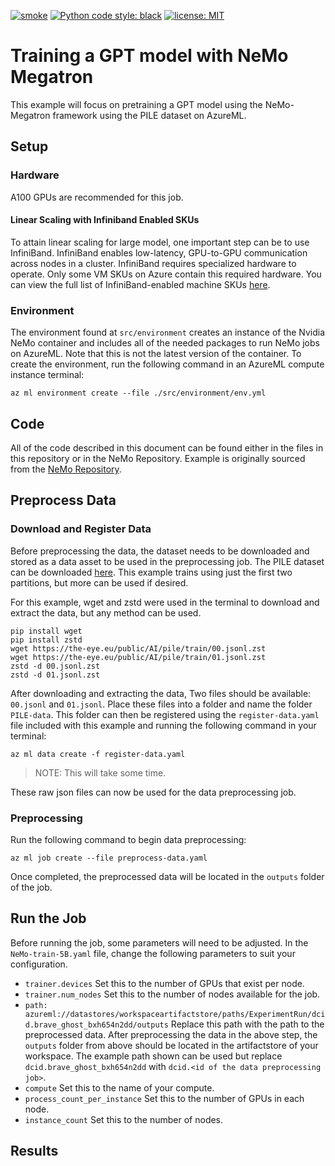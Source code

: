 [![smoke](https://github.com/Azure/azureml-examples/workflows/smoke/badge.svg)](https://github.com/Azure/azureml-examples/actions/workflows/smoke.yml)
[![Python code style: black](https://img.shields.io/badge/code%20style-black-000000.svg)](https://github.com/psf/black)
[![license: MIT](https://img.shields.io/badge/License-MIT-purple.svg)](LICENSE)
# **Training a GPT model with NeMo Megatron**

This example will focus on pretraining a GPT model using the NeMo-Megatron framework using the PILE dataset on AzureML.

## **Setup**
### **Hardware**
A100 GPUs are recommended for this job.

#### **Linear Scaling with Infiniband Enabled SKUs**
To attain linear scaling for large model, one important step can be to use InfiniBand. InfiniBand enables low-latency, GPU-to-GPU communication across nodes in a cluster. InfiniBand requires specialized hardware to operate. Only some VM SKUs on Azure contain this required hardware. You can view the full list of InfiniBand-enabled machine SKUs [here](https://learn.microsoft.com/en-us/azure/virtual-machines/sizes-hpc#rdma-capable-instances). 

### **Environment**
The environment found at ``src/environment`` creates an instance of the Nvidia NeMo container and includes all of the needed packages to run NeMo jobs on AzureML. Note that this is not the latest version of the container. To create the environment, run the following command in an AzureML compute instance terminal:
```
az ml environment create --file ./src/environment/env.yml
```
## **Code**
All of the code described in this document can be found either in the files in this repository or in the NeMo Repository. Example is originally sourced from the [NeMo Repository](https://github.com/NVIDIA/NeMo).

## **Preprocess Data**
### **Download and Register Data**
Before preprocessing the data, the dataset needs to be downloaded and stored as a data asset to be used in the preprocessing job. The PILE dataset can be downloaded [here](https://the-eye.eu/public/AI/pile/). This example trains using just the first two partitions, but more can be used if desired.

For this example, wget and zstd were used in the terminal to download and extract the data, but any method can be used.
```
pip install wget
pip install zstd
wget https://the-eye.eu/public/AI/pile/train/00.jsonl.zst
wget https://the-eye.eu/public/AI/pile/train/01.jsonl.zst
zstd -d 00.jsonl.zst
zstd -d 01.jsonl.zst
```

After downloading and extracting the data, Two files should be available: ``00.jsonl`` and ``01.jsonl``. Place these files into a folder and name the folder ``PILE-data``. This folder can then be registered using the ``register-data.yaml`` file included with this example and running the following command in your terminal:
```
az ml data create -f register-data.yaml
```
>NOTE: This will take some time.

These raw json files can now be used for the data preprocessing job.

### **Preprocessing**
Run the following command to begin data preprocessing:
```
az ml job create --file preprocess-data.yaml
```

Once completed, the preprocessed data will be located in the ``outputs`` folder of the job.

## **Run the Job**
Before running the job, some parameters will need to be adjusted. In the ``NeMo-train-5B.yaml`` file, change the following parameters to suit your configuration.
- ``trainer.devices`` Set this to the number of GPUs that exist per node.
- ``trainer.num_nodes`` Set this to the number of nodes available for the job.
- ``path: azureml://datastores/workspaceartifactstore/paths/ExperimentRun/dcid.brave_ghost_bxh654n2dd/outputs`` Replace this path with the path to the preprocessed data. After preprocessing the data in the above step, the ``outputs`` folder from above should be located in the artifactstore of your workspace. The example path shown can be used but replace ``dcid.brave_ghost_bxh654n2dd`` with ``dcid.<id of the data preprocessing job>``.
- ``compute`` Set this to the name of your compute.
- ``process_count_per_instance`` Set this to the number of GPUs in each node.
- ``instance_count`` Set this to the number of nodes.
## **Results**

